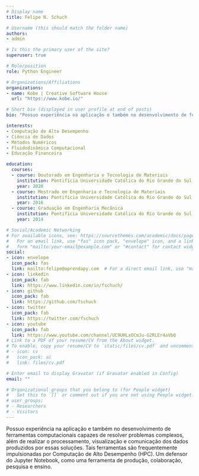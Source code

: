 ```yaml
---
# Display name
title: Felipe N. Schuch

# Username (this should match the folder name)
authors:
- admin

# Is this the primary user of the site?
superuser: true

# Role/position
role: Python Engineer

# Organizations/Affiliations
organizations:
- name: Kobe | Creative Software House
  url: "https://www.kobe.io/"

# Short bio (displayed in user profile at end of posts)
bio: "Possuo experiência na aplicação e também no desenvolvimento de ferramentas computacionais capazes de resolver problemas complexos, além de realizar o processamento, visualização e comunicação dos dados produzidos por essas soluções."

interests:
- Computação de Alto Desempenho
- Ciência de Dados
- Métodos Numéricos
- Fluidodinâmica Computacional
- Educação Financeira

education:
  courses:
  - course: Doutorado em Engenharia e Tecnologia de Materiais
    institution: Pontifícia Universidade Católica do Rio Grande do Sul, com período sanduíche em University of California, Santa Barbara
    year: 2020
  - course: Mestrado em Engenharia e Tecnologia de Materiais
    institution: Pontifícia Universidade Católica do Rio Grande do Sul
    year: 2016
  - course: Graduação em Engenharia Mecânica
    institution: Pontifícia Universidade Católica do Rio Grande do Sul
    year: 2014

# Social/Academic Networking
# For available icons, see: https://sourcethemes.com/academic/docs/page-builder/#icons
#   For an email link, use "fas" icon pack, "envelope" icon, and a link in the
#   form "mailto:your-email@example.com" or "#contact" for contact widget.
social:
- icon: envelope
  icon_pack: fas
  link: mailto:felipe@aprendapy.com  # For a direct email link, use "mailto:test@example.org".
- icon: linkedin
  icon_pack: fab
  link: https://www.linkedin.com/in/fschuch/
- icon: github
  icon_pack: fab
  link: https://github.com/fschuch
- icon: twitter
  icon_pack: fab
  link: https://twitter.com/fschuch
- icon: youtube
  icon_pack: fab
  link: https://www.youtube.com/channel/UC9UHLxOCmJu-G2RLEr4aVbQ
# Link to a PDF of your resume/CV from the About widget.
# To enable, copy your resume/CV to `static/files/cv.pdf` and uncomment the lines below.
# - icon: cv
#   icon_pack: ai
#   link: files/cv.pdf

# Enter email to display Gravatar (if Gravatar enabled in Config)
email: ""

# Organizational groups that you belong to (for People widget)
#   Set this to `[]` or comment out if you are not using People widget.
# user_groups:
# - Researchers
# - Visitors
---
```


Possuo experiência na aplicação e também no desenvolvimento de ferramentas computacionais capazes de resolver problemas complexos, além de realizar o processamento, visualização e comunicação dos dados produzidos por essas soluções.
Tais ferramentas são frequentemente impulsionadas por Computação de Alto Desempenho (HPC).
Um defensor do Jupyter Notebook, como uma ferramenta de produção, colaboração, pesquisa e ensino.
